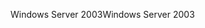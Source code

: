 <span data-ttu-id="46b23-101">Windows Server 2003</span><span class="sxs-lookup"><span data-stu-id="46b23-101">Windows Server 2003</span></span>
